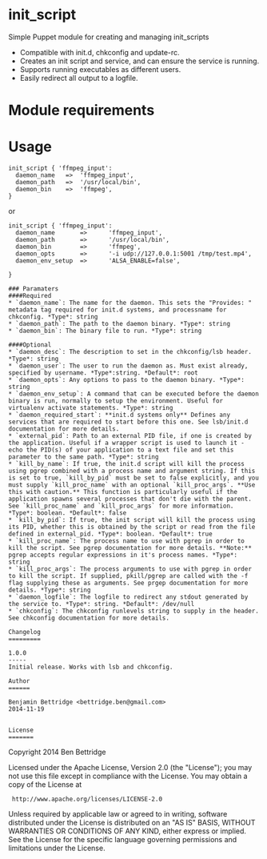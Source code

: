init_script
=============

Simple Puppet module for creating and managing init_scripts

* Compatible with init.d, chkconfig and update-rc.
* Creates an init script and service, and can ensure the service is running.
* Supports running executables as different users.
* Easily redirect all output to a logfile.

Module requirements
===================

Usage
=====

```
init_script { 'ffmpeg_input':
  daemon_name	=>	'ffmpeg_input',
  daemon_path	=>	'/usr/local/bin',
  daemon_bin 	=>	'ffmpeg',              
}
```

or

```
init_script { 'ffmpeg_input':
  daemon_name       =>      'ffmpeg_input',
  daemon_path       =>      '/usr/local/bin',
  daemon_bin        =>      'ffmpeg',
  daemon_opts       =>      '-i udp://127.0.0.1:5001 /tmp/test.mp4',
  daemon_env_setup  =>	    'ALSA_ENABLE=false',
  
}

### Paramaters
####Required
* `daemon_name`: The name for the daemon. This sets the "Provides: " metadata tag required for init.d systems, and processname for chkconfig. *Type*: string
* `daemon_path`: The path to the daemon binary. *Type*: string
* `daemon_bin`: The binary file to run. *Type*: string

####Optional
* `daemon_desc`: The description to set in the chkconfig/lsb header. *Type*: string
* `daemon_user`: The user to run the daemon as. Must exist already, specified by username. *Type*:string. *Default*: root
* `daemon_opts`: Any options to pass to the daemon binary. *Type*: string
* `daemon_env_setup`: A command that can be executed before the daemon binary is run, normally to setup the environment. Useful for virtualenv activate statements. *Type*: string
* `daemon_required_start`: **init.d systems only** Defines any services that are required to start before this one. See lsb/init.d documentation for more details.
* `external_pid`: Path to an external PID file, if one is created by the application. Useful if a wrapper script is used to launch it - echo the PID(s) of your application to a text file and set this parameter to the same path. *Type*: string
* `kill_by_name`: If true, the init.d script will kill the process using pgrep combined with a process name and argument string. If this is set to true, `kill_by_pid` must be set to false explicitly, and you must supply `kill_proc_name` with an optional `kill_proc_args`. **Use this with caution.** This function is particularly useful if the application spawns several processes that don't die with the parent. See `kill_proc_name` and `kill_proc_args` for more information. *Type*: boolean. *Default*: false
* `kill_by_pid`: If true, the init script will kill the process using its PID, whether this is obtained by the script or read from the file defined in external_pid. *Type*: boolean. *Default*: true
* `kill_proc_name`: The process name to use with pgrep in order to kill the script. See pgrep documentation for more details. **Note:** pgrep accepts regular expressions in it's process names. *Type*: string
* `kill_proc_args`: The process arguments to use with pgrep in order to kill the script. If supplied, pkill/pgrep are called with the -f flag supplying these as arguments. See prgep documentation for more details. *Type*: string
* `daemon_logfile`: The logfile to redirect any stdout generated by the service to. *Type*: string. *Default*: /dev/null
* `chkconfig`: The chkconfig runlevels string to supply in the header. See chkconfig documentation for more details.

Changelog
=========

1.0.0
-----
Initial release. Works with lsb and chkconfig.

Author
======

Benjamin Bettridge <bettridge.ben@gmail.com>  
2014-11-19


License
=======

```
Copyright 2014 Ben Bettridge

Licensed under the Apache License, Version 2.0 (the "License");
you may not use this file except in compliance with the License.
You may obtain a copy of the License at

     http://www.apache.org/licenses/LICENSE-2.0

Unless required by applicable law or agreed to in writing, software
distributed under the License is distributed on an "AS IS" BASIS,
WITHOUT WARRANTIES OR CONDITIONS OF ANY KIND, either express or implied.
See the License for the specific language governing permissions and
limitations under the License.
```

